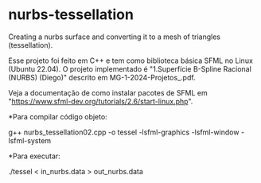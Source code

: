 # nurbs-tessellation
Creating a nurbs surface and converting it to a mesh of triangles (tessellation).

Esse projeto foi feito em C++ e tem como biblioteca básica SFML no Linux (Ubuntu 22.04). O projeto implementado é "1.Superfície B-Spline Racional (NURBS) (Diego)" descrito em MG-1-2024-Projetos_.pdf.

Veja a documentação de como instalar pacotes de SFML em "https://www.sfml-dev.org/tutorials/2.6/start-linux.php".

*Para compilar código objeto:

g++ nurbs_tessellation02.cpp -o tessel -lsfml-graphics -lsfml-window -lsfml-system

*Para executar:

./tessel < in_nurbs.data > out_nurbs.data
